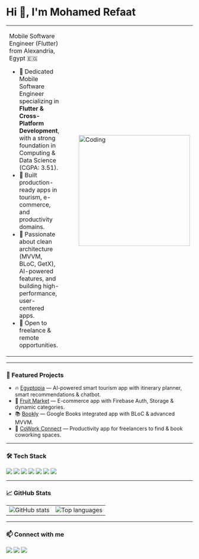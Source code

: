 <h1 align="left">Hi 👋, I'm Mohamed Refaat</h1>
<table>
<tr>
<td width="10%">
  
Mobile Software Engineer (Flutter) from Alexandria, Egypt 🇪🇬

- 🎯 Dedicated Mobile Software Engineer specializing in **Flutter & Cross-Platform Development**, with a strong foundation in Computing & Data Science (CGPA: 3.51).
- 🚀 Built production-ready apps in tourism, e-commerce, and productivity domains.
- 🧭 Passionate about clean architecture (MVVM, BLoC, GetX), AI-powered features, and building high-performance, user-centered apps.
- 📌 Open to freelance & remote opportunities.

</td>
<td>
<img align="right" alt="Coding" width="300" src="https://media.giphy.com/media/qgQUggAC3Pfv687qPC/giphy.gif">
</td>
</tr>
</table>

---

### 🌟 Featured Projects
- 🔥 [Egyptopia](https://github.com/Mo7medRef3t/Egyptopia) — AI-powered smart tourism app with itinerary planner, smart recommendations & chatbot.
- 🛒 [Fruit Market](https://github.com/Mo7medRef3t/fruits_market) — E-commerce app with Firebase Auth, Storage & dynamic categories.
- 📚 [Bookly](https://github.com/Mo7medRef3t/bookly) — Google Books integrated app with BLoC & advanced MVVM.
- 🏢 [CoWork Connect](https://github.com/Mo7medRef3t/cowork-connect) — Productivity app for freelancers to find & book coworking spaces.

---

### 🛠 Tech Stack
<p align="left">
  <img src="https://img.shields.io/badge/Flutter-02569B?style=flat&logo=flutter&logoColor=white"/>
  <img src="https://img.shields.io/badge/Dart-0175C2?style=flat&logo=dart&logoColor=white"/>
  <img src="https://img.shields.io/badge/Firebase-FFCA28?style=flat&logo=firebase&logoColor=white"/>
  <img src="https://img.shields.io/badge/GetX-ffcd00?style=flat&logo=flutter&logoColor=black"/>
  <img src="https://img.shields.io/badge/BLoC-00599C?style=flat&logo=flutter&logoColor=white"/>
  <img src="https://img.shields.io/badge/REST%20APIs-ff9800?style=flat&logo=postman&logoColor=white"/>
  <img src="https://img.shields.io/badge/Django%20APIs-092E20?style=flat&logo=django&logoColor=white"/>
</p>

---

### 📈 GitHub Stats
<table>
<tr>
<td>
<img src="https://github-readme-stats.vercel.app/api?username=Mo7medRef3t&show_icons=true&theme=radical" alt="GitHub stats"/>
</td>
<td>
<img src="https://github-readme-stats.vercel.app/api/top-langs/?username=Mo7medRef3t&layout=compact&theme=radical" alt="Top languages"/>
</td>
</tr>
</table>

---

### 📫 Connect with me
<p align="left">
  <a href="https://linkedin.com/in/mohamed-refaat-86baa4246" target="blank"><img align="center" src="https://img.icons8.com/color/48/000000/linkedin.png"/></a>
  <a href="https://github.com/Mo7medRef3t" target="blank"><img align="center" src="https://img.icons8.com/material-outlined/48/000000/github.png"/></a>
  <a href="mailto:mr6737835@gmail.com" target="blank"><img align="center" src="https://img.icons8.com/color/48/000000/gmail.png"/></a>
</p>
